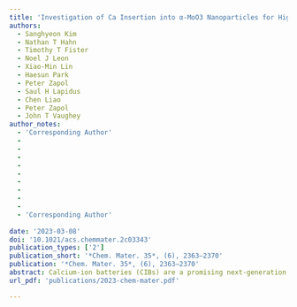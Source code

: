 ```yaml
---
title: 'Investigation of Ca Insertion into α-MoO3 Nanoparticles for High Capacity Ca-Ion Cathodes'
authors:
  - Sanghyeon Kim
  - Nathan T Hahn
  - Timothy T Fister
  - Noel J Leon
  - Xiao-Min Lin
  - Haesun Park
  - Peter Zapol
  - Saul H Lapidus
  - Chen Liao
  - Peter Zapol
  - John T Vaughey
author_notes:
  - 'Corresponding Author'
  -
  -
  -
  -
  -
  -
  -
  -
  -
  - 'Corresponding Author'
  
date: '2023-03-08'
doi: '10.1021/acs.chemmater.2c03343'
publication_types: ['2']
publication_short: '*Chem. Mater. 35*, (6), 2363–2370'
publication: '*Chem. Mater. 35*, (6), 2363–2370'
abstract: Calcium-ion batteries (CIBs) are a promising next-generation energy storage system given the low redox potential of calcium metal and high abundance of calcium compounds. For continued CIB development, the discovery of high energy density calcium ion cathodes is needed to achieve practical energy density values. Here, we report on the use of elemental Se as a promising candidate for a high-capacity cathode material for CIBs that operates via a conversion mechanism in a Ca metal battery at room temperature. The Se electrodes demonstrate a reversible specific capacity of 180 mA h g–1 with a discharge plateau near 2.0 V (vs Ca2+/Ca) at 100 mA g–1 using an electrolyte based on the salt calcium tetrakis(hexafluoroisopropyloxy)borate (Ca(B(hfip)4)2) in 1,2-dimethoxyethane (DME) and Ca metal. The reversible electrochemical reaction between calcium and selenium is investigated using operando synchrotron-based techniques and the possible reaction mechanism discussed.  
url_pdf: 'publications/2023-chem-mater.pdf'

---
```



<!--- Supplementary notes can be added here, including [code and math](https://wowchemy.com/docs/content/writing-markdown-latex/). --->